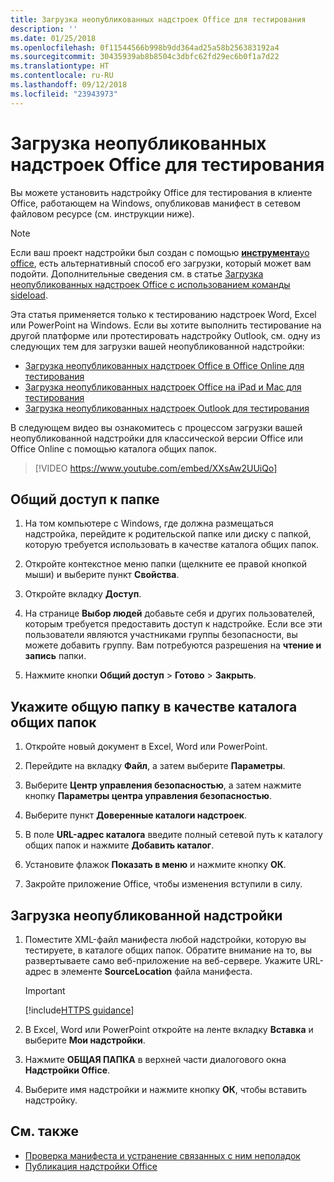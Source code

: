 ```yaml
---
title: Загрузка неопубликованных надстроек Office для тестирования
description: ''
ms.date: 01/25/2018
ms.openlocfilehash: 0f11544566b998b9dd364ad25a58b256383192a4
ms.sourcegitcommit: 30435939ab8b8504c3dbfc62fd29ec6b0f1a7d22
ms.translationtype: HT
ms.contentlocale: ru-RU
ms.lasthandoff: 09/12/2018
ms.locfileid: "23943973"
---
```

# <a name="sideload-office-add-ins-for-testing"></a>Загрузка неопубликованных надстроек Office для тестирования

Вы можете установить надстройку Office для тестирования в клиенте Office, работающем на Windows, опубликовав манифест в сетевом файловом ресурсе (см. инструкции ниже).

> [!NOTE]
> Если ваш проект надстройки был создан с помощью [**инструмента**yo office](https://github.com/OfficeDev/generator-office), есть альтернативный способ его загрузки, который может вам подойти. Дополнительные сведения см. в статье [Загрузка неопубликованных надстроек Office с использованием команды sideload](sideload-office-addin-using-sideload-command.md).

Эта статья применяется только к тестированию надстроек Word, Excel или PowerPoint на Windows. Если вы хотите выполнить тестирование на другой платформе или протестировать надстройку Outlook, см. одну из следующих тем для загрузки вашей неопубликованной надстройки:

- [Загрузка неопубликованных надстроек Office в Office Online для тестирования](sideload-office-add-ins-for-testing.md)
- [Загрузка неопубликованных надстроек Office на iPad и Mac для тестирования](sideload-an-office-add-in-on-ipad-and-mac.md)
- [Загрузка неопубликованных надстроек Outlook для тестирования](https://docs.microsoft.com/outlook/add-ins/sideload-outlook-add-ins-for-testing)


В следующем видео вы ознакомитесь с процессом загрузки вашей неопубликованной надстройки для классической версии Office или Office Online с помощью каталога общих папок.  


> [!VIDEO https://www.youtube.com/embed/XXsAw2UUiQo]


## <a name="share-a-folder"></a>Общий доступ к папке

1. На том компьютере с Windows, где должна размещаться надстройка, перейдите к родительской папке или диску с папкой, которую требуется использовать в качестве каталога общих папок.

2. Откройте контекстное меню папки (щелкните ее правой кнопкой мыши) и выберите пункт **Свойства**.

3. Откройте вкладку **Доступ**.

4. На странице **Выбор людей** добавьте себя и других пользователей, которым требуется предоставить доступ к надстройке. Если все эти пользователи являются участниками группы безопасности, вы можете добавить группу. Вам потребуются разрешения на **чтение и запись** папки. 

5. Нажмите кнопки **Общий доступ** > **Готово** > **Закрыть**.


## <a name="specify-the-shared-folder-as-a-trusted-catalog"></a>Укажите общую папку в качестве каталога общих папок
      
1. Откройте новый документ в Excel, Word или PowerPoint.
    
2. Перейдите на вкладку **Файл**, а затем выберите **Параметры**.
    
3. Выберите **Центр управления безопасностью**, а затем нажмите кнопку **Параметры центра управления безопасностью**.
    
4. Выберите пункт **Доверенные каталоги надстроек**.
    
5. В поле **URL-адрес каталога** введите полный сетевой путь к каталогу общих папок и нажмите **Добавить каталог**.
    
6. Установите флажок **Показать в меню** и нажмите кнопку **ОК**.

7. Закройте приложение Office, чтобы изменения вступили в силу.
    

## <a name="sideload-your-add-in"></a>Загрузка неопубликованной надстройки


1. Поместите XML-файл манифеста любой надстройки, которую вы тестируете, в каталоге общих папок. Обратите внимание на то, вы развертываете само веб-приложение на веб-сервере. Укажите URL-адрес в элементе **SourceLocation** файла манифеста.

    > [!IMPORTANT]
    > [!include[HTTPS guidance](../includes/https-guidance.md)]

2. В Excel, Word или PowerPoint откройте на ленте вкладку **Вставка** и выберите **Мои надстройки**.

3. Нажмите **ОБЩАЯ ПАПКА** в верхней части диалогового окна **Надстройки Office**.

4. Выберите имя надстройки и нажмите кнопку **ОК**, чтобы вставить надстройку.


## <a name="see-also"></a>См. также

- [Проверка манифеста и устранение связанных с ним неполадок](troubleshoot-manifest.md)
- [Публикация надстройки Office](../publish/publish.md)
    
